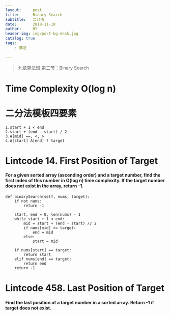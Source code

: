 ```yaml
---
layout:     post
title:      Binary Search
subtitle:   二分法
date:       2018-11-10
author:     HY
header-img: img/post-bg-desk.jpg
catalog: true
tags:
    - 算法
    
---
```


>九章算法班 第二节：Binary Search

# Time Complexity O(log n) 

# 二分法模板四要素
    1.start + 1 < end
    2.start + (end – start) / 2
    3.A[mid] ==, <, >
    4.A[start] A[end] ? target

# Lintcode 14. First Position of Target
#### For a given sorted array (ascending order) and a target number, find the first index of this number in O(log n) time complexity. If the target number does not exist in the array, return -1.
    def binarySearch(self, nums, target):
        if not nums:
            return -1

        start, end = 0, len(nums) - 1
        while start + 1 < end:
            mid = start + (end - start) // 2
            if nums[mid] >= target:
                end = mid
            else:
                start = mid

        if nums[start] == target:
            return start
        elif nums[end] == target:
            return end
        return -1
       
# Lintcode 458. Last Position of Target
#### Find the last position of a target number in a sorted array. Return -1 if target does not exist.
